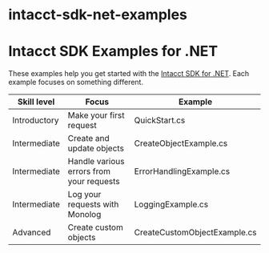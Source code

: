 # intacct-sdk-net-examples
# Intacct SDK Examples for .NET

These examples help you get started with the [Intacct SDK for .NET](https://github.com/Intacct/intacct-sdk-net). Each example focuses on something different.

| Skill level | Focus | Example         
| ------------- |-------------|-------------
| Introductory | Make your first request | QuickStart.cs
| Intermediate | Create and update objects | CreateObjectExample.cs
| Intermediate | Handle various errors from your requests | ErrorHandlingExample.cs
| Intermediate | Log your requests with Monolog | LoggingExample.cs
| Advanced | Create custom objects | CreateCustomObjectExample.cs 

<!--- TODO: To get started with these examples, start [here](index.md). -->
